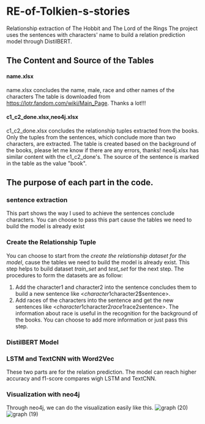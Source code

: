 # RE-of-Tolkien-s-stories
Relationship extraction of The Hobbit and The Lord of the Rings
The project uses the sentences with characters' name to build a relation prediction model through DistilBERT.
## The Content and Source of the Tables
#### name.xlsx
name.xlsx concludes the name, male, race and other names of the characters
The table is downloaded from https://lotr.fandom.com/wiki/Main_Page. Thanks a lot!!!
#### c1_c2_done.xlsx,neo4j.xlsx
c1_c2_done.xlsx concludes the relationship tuples extracted from the books. Only the tuples from the sentences, which conclude more than two characters, are extracted.
The table is created based on the background of the books, please let me know if there are any errors, thanks!
neo4j.xlsx has similar content with the c1_c2_done's. The source of the sentence is marked in the table as the value "book".
## The purpose of each part in the code.

### sentence extraction
This part shows the way I used to achieve the sentences conclude characters.
You can choose to pass this part cause the tables we need to build the model is already exist
### Create the Relationship Tuple
You can choose to start from the *create the relationship dataset for the model*, cause the tables we need to build the model is already exist.
This step helps to build dataset *train_set* and *test_set* for the next step. The procedures to form the datasets are as follow:
  1.  Add the character1 and character2 into the sentence concludes them to build a new sentence like <$character1$character2$sentence>.
  2.  Add races of the characters into the sentence and get the new sentences like <$character1$character2$race1$race2sentence>. The information about race is useful in the recognition for the background of the books. You can choose to add more information or just pass this step.
### DistilBERT Model
### LSTM and TextCNN with Word2Vec
These two parts are for the relation prediction. The model can reach higher accuracy and f1-score compares wigh LSTM and TextCNN.
### Visualization with neo4j
Through neo4j, we can do the visualization easily like this.
![graph (20)](https://user-images.githubusercontent.com/78463659/160290072-03446bc3-ee46-46b6-a516-bf65ade370d8.png)
![graph (19)](https://user-images.githubusercontent.com/78463659/160290074-51c07bd0-379e-4a77-8faf-44cea6347369.png)
